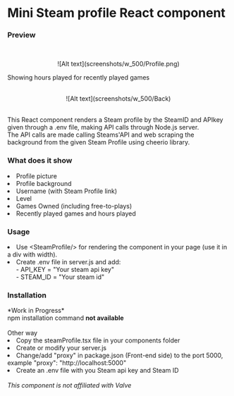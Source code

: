 <h1>Mini Steam profile React component</h2>
<h3>Preview</h3><br>
<p align="center">
![Alt text](screenshots/w_500/Profile.png)
<br>
</p>
Showing hours played for recently played games<br><br>
<p align="center">
![Alt text](screenshots/w_500/Back)
</p>
<br>
This React component renders a Steam profile by the SteamID and APIkey given through a .env file, making API calls through Node.js server.<br>
The API calls are made calling Steams'API and web scraping the background from the given Steam Profile using cheerio library.
<h3>What does it show</h3>
<li>Profile picture</li>
<li>Profile background</li>
<li>Username (with Steam Profile link)</li>
<li>Level</li>
<li>Games Owned (including free-to-plays)</li>
<li>Recently played games and hours played</li>
<h3>Usage</h3>
<li>Use &ltSteamProfile/&gt for rendering the component in your page (use it in a div with width).</li>
<li>Create .env file in server.js and add:</li>
&nbsp;&nbsp;&nbsp;&nbsp; - API_KEY = "Your steam api key"<br>
&nbsp;&nbsp;&nbsp;&nbsp; - STEAM_ID = "Your steam id"
<h3>Installation</h3>
*Work in Progress* <br>npm installation command <b> not available</b><br><br>
Other way
<li>Copy the steamProfile.tsx file in your components folder</li>
<li>Create or modify your server.js</li>
<li>Change/add "proxy" in package.json (Front-end side) to the port 5000, example "proxy": "http://localhost:5000"</li>
<li>Create an .env file with you Steam api key and Steam ID </li>
<br>
<em>This component is not affiliated with Valve</em>

